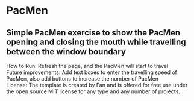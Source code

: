 # PacMen
## Simple PacMen exercise to show the PacMen opening and closing the mouth while travelling between the window boundary
How to Run: Refresh the page, and the PacMen will start to travel </br>
Future improvements: Add text boxes to enter the travelling speed of PacMen, also add buttons to increase the number of PacMen </br>
License: The template is created by Fan and is offered for free use under the open source MIT license for any type and any number of projects.

